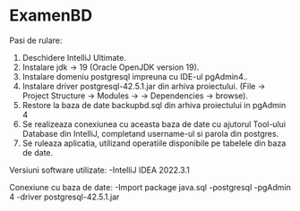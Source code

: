 # ExamenBD

Pasi de rulare:
1. Deschidere IntelliJ Ultimate.
2. Instalare jdk -> 19 (Oracle OpenJDK version 19).
3. Instalare domeniu postgresql impreuna cu IDE-ul pgAdmin4..
4. Instalare driver postgresql-42.5.1.jar din arhiva proiectului.  (File -> Project Structure -> Modules -> 
-> Dependencies -> browse).
5. Restore la baza de date backupbd.sql din arhiva proiectului in pgAdmin 4
6. Se realizeaza conexiunea cu aceasta baza de date cu ajutorul Tool-ului Database din IntelliJ, completand
username-ul si parola din postgres.
7. Se ruleaza aplicatia, utilizand operatiile disponibile pe tabelele din baza de date.

Versiuni software utilizate:
-IntelliJ IDEA 2022.3.1

Conexiune cu baza de date:
-Import package java.sql
-postgresql
-pgAdmin 4
-driver postgresql-42.5.1.jar
